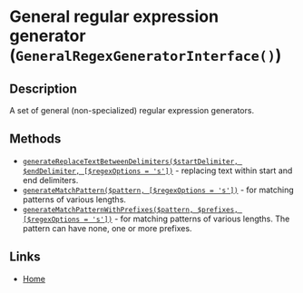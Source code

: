 # General regular expression generator (`GeneralRegexGeneratorInterface()`)

## Description

A set of general (non-specialized) regular expression generators.

## Methods

- [`generateReplaceTextBetweenDelimiters($startDelimiter, $endDelimiter, [$regexOptions = 's'])`](./methods/generateReplaceTextBetweenDelimiters.md) - replacing text within start and end delimiters.
- [`generateMatchPattern($pattern, [$regexOptions = 's'])`](./methods/generateMatchPattern.md) - for matching patterns of various lengths.
- [`generateMatchPatternWithPrefixes($pattern, $prefixes, [$regexOptions = 's'])`](./methods/generateMatchPatternWithPrefixes.md) - for matching patterns of various lengths. The pattern can have none, one or more prefixes.
## Links

- [Home](../Fearures_and_documentation.md)